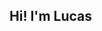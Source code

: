 
  <section background-color: #FF4444>
    <h1>Hi! I'm <b>Lucas</b> </h1>
  </section>
  

</html>



<!---
lucasnrodriguez/lucasnrodriguez is a ✨ special ✨ repository because its `README.md` (this file) appears on your GitHub profile.
You can click the Preview link to take a look at your changes.
--->

